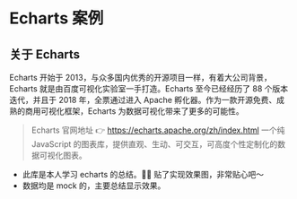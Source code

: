 # Echarts 案例

## 关于 Echarts

Echarts 开始于 2013，与众多国内优秀的开源项目一样，有着大公司背景，Echarts 就是由百度可视化实验室一手打造。Echarts 至今已经经历了 88 个版本迭代，并且于 2018 年，全票通过进入 Apache 孵化器。作为一款开源免费、成熟的商用可视化框架，Echarts 为数据可视化带来了更多的可能性。

> Echarts 官网地址 👉 https://echarts.apache.org/zh/index.html
> 一个纯 JavaScript 的图表库，提供直观、生动、可交互，可高度个性定制化的数据可视化图表。

- 此库是本人学习 echarts 的总结。😶‍🌫️ 贴了实现效果图，非常贴心吧～
- 数据均是 mock 的，主要总结显示效果。
